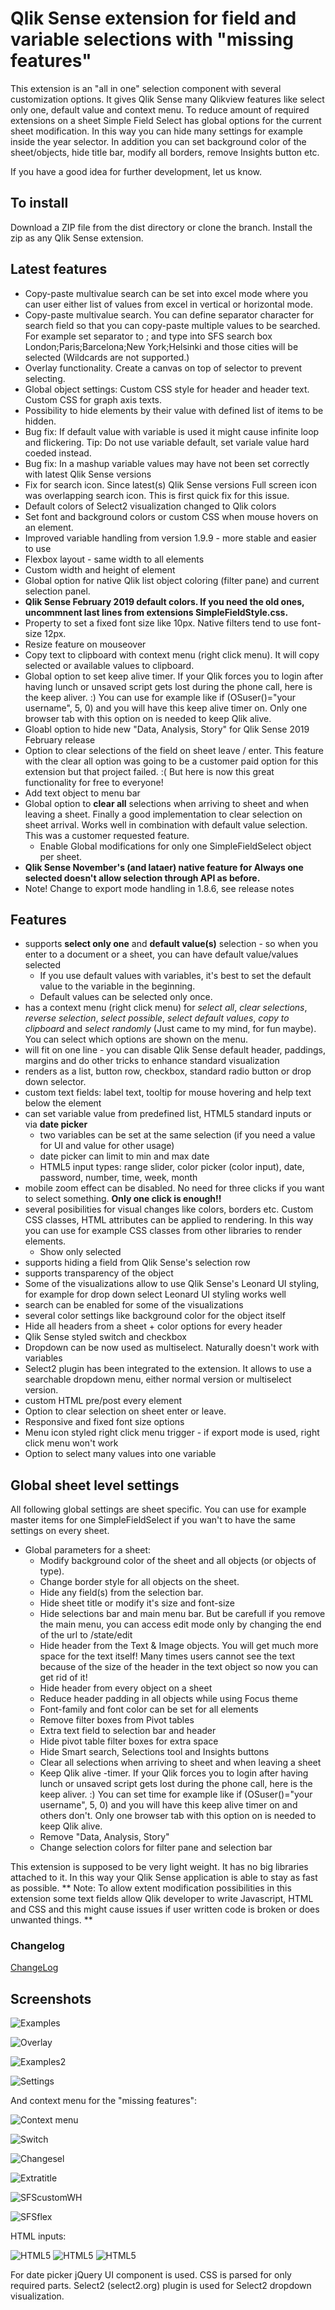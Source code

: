 # Qlik Sense extension for field and variable selections with "missing features"

This extension is an "all in one" selection component with several customization options. It gives Qlik Sense many Qlikview features like select only one, default value and context menu.
To reduce amount of required extensions on a sheet Simple Field Select has global options for the current sheet modification. In this way you can hide many settings for example inside the year selector. In addition you can set  background color of the sheet/objects, hide title bar, modify all borders, remove Insights button etc.

If you have a good idea for further development, let us know.

## To install
Download a ZIP file from the dist directory or clone the branch. Install the zip as any Qlik Sense extension.

## Latest features
- Copy-paste multivalue search can be set into excel mode where you can user either list of values from excel in vertical or horizontal mode.
- Copy-paste multivalue search. You can define separator character for search field so that you can copy-paste multiple values to be searched. For example set separator to ; and type into SFS search box London;Paris;Barcelona;New York;Helsinki and those cities will be selected (Wildcards are not supported.)
- Overlay functionality. Create a canvas on top of selector to prevent selecting.
- Global object settings: Custom CSS style for header and header text. Custom CSS for graph axis texts.
- Possibility to hide elements by their value with defined list of items to be hidden.
- Bug fix: If default value with variable is used it might cause infinite loop and flickering.  Tip: Do not use variable default, set variale value hard coeded instead.
- Bug fix: In a mashup variable values may have not been set correctly with latest Qlik Sense versions
- Fix for search icon. Since latest(s) Qlik Sense versions Full screen icon was overlapping search icon. This is first quick fix for this issue.
- Default colors of Select2 visualization changed to Qlik colors
- Set font and background colors or custom CSS when mouse hovers on an element.
- Improved variable handling from version 1.9.9 - more stable and easier to use
- Flexbox layout - same width to all elements
- Custom width and height of element
- Global option for native Qlik list object coloring (filter pane) and current selection panel.
- **Qlik Sense February 2019 default colors. If you need the old ones, uncommnent last lines from extensions SimpleFieldStyle.css.**
- Property to set a fixed font size like 10px. Native filters tend to use font-size 12px.
- Resize feature on mouseover
- Copy text to clipboard with context menu (right click menu). It will copy selected or available values to clipboard.
- Global option to set keep alive timer. If your Qlik forces you to login after having lunch or unsaved script gets lost during the phone call, here is the keep aliver. :) You can use for example like if (OSuser()="your username", 5, 0) and you will have this keep alive timer on. Only one browser tab with this option on is needed to keep Qlik alive. 
- Gloabl option to hide new "Data, Analysis, Story" for Qlik Sense 2019 February release 
- Option to clear selections of the field on sheet leave / enter. This feature with the clear all option was going to be a customer paid option for this extension but that project failed. :( But here is now this great functionality for free to everyone!
- Add text object to menu bar
- Global option to **clear all** selections when arriving to sheet and when leaving a sheet. Finally a good implementation to clear selection on sheet arrival. Works well in combination with default value selection. This was a customer requested feature.
  - Enable Global modifications for only one SimpleFieldSelect object per sheet.
- **Qlik Sense November's (and lataer) native feature for Always one selected doesn't allow selection through API as before.**
- Note! Change to export mode handling in 1.8.6, see release notes



## Features
- supports **select only one** and **default value(s)** selection - so when you enter to a document or a sheet, you can have default value/values selected
  - If you use default values with variables, it's best to set the default value to the variable in the beginning. 
  - Default values can be selected only once.
- has a context menu (right click menu) for _select all_, _clear selections_, _reverse selection_, _select possible_, _select default values_, _copy to clipboard_ and _select randomly_ (Just came to my mind, for fun maybe). You can select which options are shown on the menu.
- will fit on one line - you can disable Qlik Sense default header, paddings, margins and do other tricks to enhance standard visualization
- renders as a list, button row, checkbox, standard radio button or drop down selector.
- custom text fields: label text, tooltip for mouse hovering and help text below the element
- can set variable value from predefined list, HTML5 standard inputs or via **date picker**
  - two variables can be set at the same selection (if you need a value for UI and value for other usage)
  - date picker can limit to min and max date
  - HTML5 input types: range slider, color picker (color input), date, password, number, time, week, month
- mobile zoom effect can be disabled. No need for three clicks if you want to select something. **Only one click is enough!!**
- several posibilities for visual changes like colors, borders etc. Custom CSS classes, HTML attributes can be applied to rendering. In this way you can use for example CSS classes from other libraries to render elements.
  - Show only selected
- supports hiding a field from Qlik Sense's selection row
- supports transparency of the object
- Some of the visualizations allow to use Qlik Sense's Leonard UI styling, for example for drop down select Leonard UI styling works well
- search can be enabled for some of the visualizations
- several color settings like background color for the object itself
- Hide all headers from a sheet + color options for every header
- Qlik Sense styled switch and checkbox
- Dropdown can be now used as multiselect. Naturally doesn't work with variables
- Select2 plugin has been integrated to the extension. It allows to use a searchable dropdown menu, either normal version or multiselect version.
- custom HTML pre/post every element
- Option to clear selection on sheet enter or leave.
- Responsive and fixed font size options
- Menu icon styled right click menu trigger - if export mode is used, right click menu won't work
- Option to select many values into one variable


## Global sheet level settings
All following global settings are sheet specific. You can use for example master items for one SimpleFieldSelect if you wan't to have the same settings on every sheet.

- Global parameters for a sheet:
  - Modify background color of the sheet and all objects (or objects of type).
  - Change border style for all objects on the sheet.
  - Hide any field(s) from the selection bar.
  - Hide sheet title or modify it's size and font-size
  - Hide selections bar and main menu bar. But be carefull if you remove the main menu, you can access edit mode only by changing the end of the url to /state/edit
  - Hide header from the Text & Image objects. You will get much more space for the text itself! Many times users cannot see the text because of the size of the header in the text object so now you can get rid of it!
  - Hide header from every object on a sheet
  - Reduce header padding in all objects while using Focus theme
  - Font-family and font color can be set for all elements
  - Remove filter boxes from Pivot tables
  - Extra text field to selection bar and header
  - Hide pivot table filter boxes for extra space
  - Hide Smart search, Selections tool and Insights buttons
  - Clear all selections when arriving to sheet and when leaving a sheet
  - Keep Qlik alive -timer. If your Qlik forces you to login after having lunch or unsaved script gets lost during the phone call, here is the keep aliver. :) You can set time for example like if (OSuser()="your username", 5, 0) and you will have this keep alive timer on and others don't. Only one browser tab with this option on is needed to keep Qlik alive.
  - Remove "Data, Analysis, Story"
  - Change selection colors for filter pane and selection bar


This extension is supposed to be very light weight. It has no big libraries attached to it. In this way your Qlik Sense application is able to stay as fast as possible.
** Note: To allow extent modification possibilities in this extension some text fields allow Qlik developer to write Javascript, HTML and CSS and this might cause issues if user written code is broken or does unwanted things. **

### Changelog
[ChangeLog](ChangeLog)

## Screenshots
![Examples](/docs/img/select2demo.PNG?raw=true "Header and Select2 demo" )

![Overlay](/docs/img/CanvasButton.png?raw=true "Overlay and buttons demo" )

![Examples2](/docs/img/SFSdemo.JPG?raw=true "Examples" )

![Settings](/docs/img/SFSselections3.PNG "Visual example" )

And context menu for the "missing features":

![Context menu](/docs/img/contextmenu.PNG "Context menu" )

![Switch](/docs/img/luidemo.png "Switch and checkbox Qlik style" )

![Changesel](/docs/img/SFSselections4.JPG "Change selections default colors" )

![Extratitle](/docs/img/SFSextraTitle.JPG "Extra title text and hide data, analysis and story" )

![SFScustomWH](/docs/img/SFScustomWH.JPG "Custom width and height" )

![SFSflex](/docs/img/SFSflex.JPG "Flexbox" )



HTML inputs:

![HTML5](/docs/img/html5examples.PNG "HTML5 standard inputs" ) ![HTML5](/docs/img/html5examples2.PNG "HTML5 standard inputs" ) ![HTML5](/docs/img/html5Example3.PNG "HTML5 standard inputs" )


For date picker jQuery UI component is used. CSS is parsed for only required parts.
Select2 (select2.org) plugin is used for Select2 dropdown visualization.

